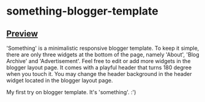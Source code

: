 # something-blogger-template

## [Preview](http://somethingbloggertheme.blogspot.sg/)
'Something' is a minimalistic responsive blogger template. To keep it simple, there are only three widgets at the bottom of the page, namely 'About', 'Blog Archive' and 'Advertisement'. Feel free to edit or add more widgets in the blogger layout page. It comes with a playful header that turns 180 degree when you touch it. You may change the header background in the header widget located in the blogger layout page.

My first try on blogger template. It's 'something'. :')

